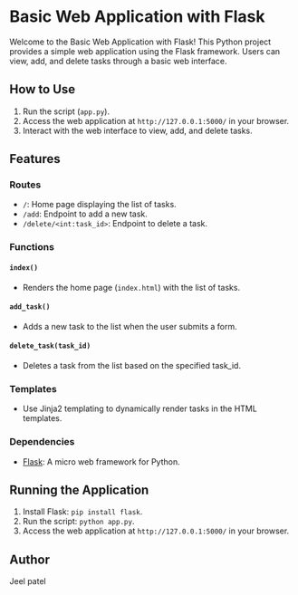 # Basic Web Application with Flask

Welcome to the Basic Web Application with Flask! This Python project provides a simple web application using the Flask framework. Users can view, add, and delete tasks through a basic web interface.

## How to Use

1. Run the script (`app.py`).
2. Access the web application at `http://127.0.0.1:5000/` in your browser.
3. Interact with the web interface to view, add, and delete tasks.

## Features

### Routes

- `/`: Home page displaying the list of tasks.
- `/add`: Endpoint to add a new task.
- `/delete/<int:task_id>`: Endpoint to delete a task.

### Functions

#### `index()`

- Renders the home page (`index.html`) with the list of tasks.

#### `add_task()`

- Adds a new task to the list when the user submits a form.

#### `delete_task(task_id)`

- Deletes a task from the list based on the specified task_id.

### Templates

- Use Jinja2 templating to dynamically render tasks in the HTML templates.

### Dependencies

- [Flask](https://pypi.org/project/Flask/): A micro web framework for Python.

## Running the Application

1. Install Flask: `pip install flask`.
2. Run the script: `python app.py`.
3. Access the web application at `http://127.0.0.1:5000/` in your browser.

## Author

Jeel patel

